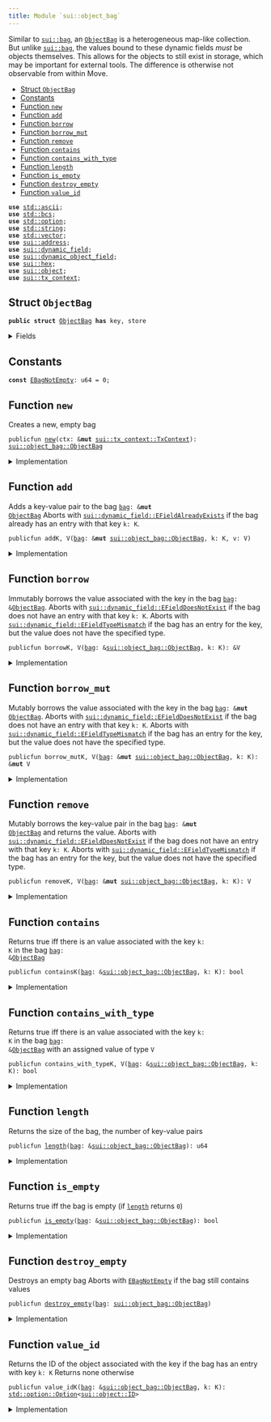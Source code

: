 ```yaml
---
title: Module `sui::object_bag`
---
```


Similar to <code><a href="sui/bag.md#sui_bag">sui::bag</a></code>, an <code><a href="sui/object_bag.md#sui_object_bag_ObjectBag">ObjectBag</a></code> is a heterogeneous map-like collection. But unlike
<code><a href="sui/bag.md#sui_bag">sui::bag</a></code>, the values bound to these dynamic fields _must_ be objects themselves. This allows
for the objects to still exist in storage, which may be important for external tools.
The difference is otherwise not observable from within Move.


-  [Struct `ObjectBag`](#sui_object_bag_ObjectBag)
-  [Constants](#@Constants_0)
-  [Function `new`](#sui_object_bag_new)
-  [Function `add`](#sui_object_bag_add)
-  [Function `borrow`](#sui_object_bag_borrow)
-  [Function `borrow_mut`](#sui_object_bag_borrow_mut)
-  [Function `remove`](#sui_object_bag_remove)
-  [Function `contains`](#sui_object_bag_contains)
-  [Function `contains_with_type`](#sui_object_bag_contains_with_type)
-  [Function `length`](#sui_object_bag_length)
-  [Function `is_empty`](#sui_object_bag_is_empty)
-  [Function `destroy_empty`](#sui_object_bag_destroy_empty)
-  [Function `value_id`](#sui_object_bag_value_id)


<pre><code><b>use</b> <a href="../std/ascii.md#std_ascii">std::ascii</a>;
<b>use</b> <a href="../std/bcs.md#std_bcs">std::bcs</a>;
<b>use</b> <a href="../std/option.md#std_option">std::option</a>;
<b>use</b> <a href="../std/string.md#std_string">std::string</a>;
<b>use</b> <a href="../std/vector.md#std_vector">std::vector</a>;
<b>use</b> <a href="sui/address.md#sui_address">sui::address</a>;
<b>use</b> <a href="sui/dynamic_field.md#sui_dynamic_field">sui::dynamic_field</a>;
<b>use</b> <a href="sui/dynamic_object_field.md#sui_dynamic_object_field">sui::dynamic_object_field</a>;
<b>use</b> <a href="sui/hex.md#sui_hex">sui::hex</a>;
<b>use</b> <a href="sui/object.md#sui_object">sui::object</a>;
<b>use</b> <a href="sui/tx_context.md#sui_tx_context">sui::tx_context</a>;
</code></pre>



<a name="sui_object_bag_ObjectBag"></a>

## Struct `ObjectBag`



<pre><code><b>public</b> <b>struct</b> <a href="sui/object_bag.md#sui_object_bag_ObjectBag">ObjectBag</a> <b>has</b> key, store
</code></pre>



<details>
<summary>Fields</summary>


<dl>
<dt>
<code>id: <a href="sui/object.md#sui_object_UID">sui::object::UID</a></code>
</dt>
<dd>
 the ID of this bag
</dd>
<dt>
<code>size: u64</code>
</dt>
<dd>
 the number of key-value pairs in the bag
</dd>
</dl>


</details>

<a name="@Constants_0"></a>

## Constants


<a name="sui_object_bag_EBagNotEmpty"></a>



<pre><code><b>const</b> <a href="sui/object_bag.md#sui_object_bag_EBagNotEmpty">EBagNotEmpty</a>: u64 = 0;
</code></pre>



<a name="sui_object_bag_new"></a>

## Function `new`

Creates a new, empty bag


<pre><code>publicfun <a href="sui/object_bag.md#sui_object_bag_new">new</a>(ctx: &<b>mut</b> <a href="sui/tx_context.md#sui_tx_context_TxContext">sui::tx_context::TxContext</a>): <a href="sui/object_bag.md#sui_object_bag_ObjectBag">sui::object_bag::ObjectBag</a>
</code></pre>



<details>
<summary>Implementation</summary>


<pre><code><b>public</b> <b>fun</b> <a href="sui/object_bag.md#sui_object_bag_new">new</a>(ctx: &<b>mut</b> TxContext): <a href="sui/object_bag.md#sui_object_bag_ObjectBag">ObjectBag</a> {
    <a href="sui/object_bag.md#sui_object_bag_ObjectBag">ObjectBag</a> {
        id: <a href="sui/object.md#sui_object_new">object::new</a>(ctx),
        size: 0,
    }
}
</code></pre>



</details>

<a name="sui_object_bag_add"></a>

## Function `add`

Adds a key-value pair to the bag <code><a href="sui/bag.md#sui_bag">bag</a>: &<b>mut</b> <a href="sui/object_bag.md#sui_object_bag_ObjectBag">ObjectBag</a></code>
Aborts with <code><a href="sui/dynamic_field.md#sui_dynamic_field_EFieldAlreadyExists">sui::dynamic_field::EFieldAlreadyExists</a></code> if the bag already has an entry with
that key <code>k: K</code>.


<pre><code>publicfun addK, V(<a href="sui/bag.md#sui_bag">bag</a>: &<b>mut</b> <a href="sui/object_bag.md#sui_object_bag_ObjectBag">sui::object_bag::ObjectBag</a>, k: K, v: V)
</code></pre>



<details>
<summary>Implementation</summary>


<pre><code><b>public</b> <b>fun</b> <a href="sui/object_bag.md#sui_object_bag_add">add</a>&lt;K: <b>copy</b> + drop + store, V: key + store&gt;(<a href="sui/bag.md#sui_bag">bag</a>: &<b>mut</b> <a href="sui/object_bag.md#sui_object_bag_ObjectBag">ObjectBag</a>, k: K, v: V) {
    ofield::add(&<b>mut</b> <a href="sui/bag.md#sui_bag">bag</a>.id, k, v);
    <a href="sui/bag.md#sui_bag">bag</a>.size = <a href="sui/bag.md#sui_bag">bag</a>.size + 1;
}
</code></pre>



</details>

<a name="sui_object_bag_borrow"></a>

## Function `borrow`

Immutably borrows the value associated with the key in the bag <code><a href="sui/bag.md#sui_bag">bag</a>: &<a href="sui/object_bag.md#sui_object_bag_ObjectBag">ObjectBag</a></code>.
Aborts with <code><a href="sui/dynamic_field.md#sui_dynamic_field_EFieldDoesNotExist">sui::dynamic_field::EFieldDoesNotExist</a></code> if the bag does not have an entry with
that key <code>k: K</code>.
Aborts with <code><a href="sui/dynamic_field.md#sui_dynamic_field_EFieldTypeMismatch">sui::dynamic_field::EFieldTypeMismatch</a></code> if the bag has an entry for the key, but
the value does not have the specified type.


<pre><code>publicfun borrowK, V(<a href="sui/bag.md#sui_bag">bag</a>: &<a href="sui/object_bag.md#sui_object_bag_ObjectBag">sui::object_bag::ObjectBag</a>, k: K): &V
</code></pre>



<details>
<summary>Implementation</summary>


<pre><code><b>public</b> <b>fun</b> <a href="sui/borrow.md#sui_borrow">borrow</a>&lt;K: <b>copy</b> + drop + store, V: key + store&gt;(<a href="sui/bag.md#sui_bag">bag</a>: &<a href="sui/object_bag.md#sui_object_bag_ObjectBag">ObjectBag</a>, k: K): &V {
    ofield::borrow(&<a href="sui/bag.md#sui_bag">bag</a>.id, k)
}
</code></pre>



</details>

<a name="sui_object_bag_borrow_mut"></a>

## Function `borrow_mut`

Mutably borrows the value associated with the key in the bag <code><a href="sui/bag.md#sui_bag">bag</a>: &<b>mut</b> <a href="sui/object_bag.md#sui_object_bag_ObjectBag">ObjectBag</a></code>.
Aborts with <code><a href="sui/dynamic_field.md#sui_dynamic_field_EFieldDoesNotExist">sui::dynamic_field::EFieldDoesNotExist</a></code> if the bag does not have an entry with
that key <code>k: K</code>.
Aborts with <code><a href="sui/dynamic_field.md#sui_dynamic_field_EFieldTypeMismatch">sui::dynamic_field::EFieldTypeMismatch</a></code> if the bag has an entry for the key, but
the value does not have the specified type.


<pre><code>publicfun borrow_mutK, V(<a href="sui/bag.md#sui_bag">bag</a>: &<b>mut</b> <a href="sui/object_bag.md#sui_object_bag_ObjectBag">sui::object_bag::ObjectBag</a>, k: K): &<b>mut</b> V
</code></pre>



<details>
<summary>Implementation</summary>


<pre><code><b>public</b> <b>fun</b> <a href="sui/object_bag.md#sui_object_bag_borrow_mut">borrow_mut</a>&lt;K: <b>copy</b> + drop + store, V: key + store&gt;(<a href="sui/bag.md#sui_bag">bag</a>: &<b>mut</b> <a href="sui/object_bag.md#sui_object_bag_ObjectBag">ObjectBag</a>, k: K): &<b>mut</b> V {
    ofield::borrow_mut(&<b>mut</b> <a href="sui/bag.md#sui_bag">bag</a>.id, k)
}
</code></pre>



</details>

<a name="sui_object_bag_remove"></a>

## Function `remove`

Mutably borrows the key-value pair in the bag <code><a href="sui/bag.md#sui_bag">bag</a>: &<b>mut</b> <a href="sui/object_bag.md#sui_object_bag_ObjectBag">ObjectBag</a></code> and returns the value.
Aborts with <code><a href="sui/dynamic_field.md#sui_dynamic_field_EFieldDoesNotExist">sui::dynamic_field::EFieldDoesNotExist</a></code> if the bag does not have an entry with
that key <code>k: K</code>.
Aborts with <code><a href="sui/dynamic_field.md#sui_dynamic_field_EFieldTypeMismatch">sui::dynamic_field::EFieldTypeMismatch</a></code> if the bag has an entry for the key, but
the value does not have the specified type.


<pre><code>publicfun removeK, V(<a href="sui/bag.md#sui_bag">bag</a>: &<b>mut</b> <a href="sui/object_bag.md#sui_object_bag_ObjectBag">sui::object_bag::ObjectBag</a>, k: K): V
</code></pre>



<details>
<summary>Implementation</summary>


<pre><code><b>public</b> <b>fun</b> <a href="sui/object_bag.md#sui_object_bag_remove">remove</a>&lt;K: <b>copy</b> + drop + store, V: key + store&gt;(<a href="sui/bag.md#sui_bag">bag</a>: &<b>mut</b> <a href="sui/object_bag.md#sui_object_bag_ObjectBag">ObjectBag</a>, k: K): V {
    <b>let</b> v = ofield::remove(&<b>mut</b> <a href="sui/bag.md#sui_bag">bag</a>.id, k);
    <a href="sui/bag.md#sui_bag">bag</a>.size = <a href="sui/bag.md#sui_bag">bag</a>.size - 1;
    v
}
</code></pre>



</details>

<a name="sui_object_bag_contains"></a>

## Function `contains`

Returns true iff there is an value associated with the key <code>k: K</code> in the bag <code><a href="sui/bag.md#sui_bag">bag</a>: &<a href="sui/object_bag.md#sui_object_bag_ObjectBag">ObjectBag</a></code>


<pre><code>publicfun containsK(<a href="sui/bag.md#sui_bag">bag</a>: &<a href="sui/object_bag.md#sui_object_bag_ObjectBag">sui::object_bag::ObjectBag</a>, k: K): bool
</code></pre>



<details>
<summary>Implementation</summary>


<pre><code><b>public</b> <b>fun</b> <a href="sui/object_bag.md#sui_object_bag_contains">contains</a>&lt;K: <b>copy</b> + drop + store&gt;(<a href="sui/bag.md#sui_bag">bag</a>: &<a href="sui/object_bag.md#sui_object_bag_ObjectBag">ObjectBag</a>, k: K): bool {
    ofield::exists_&lt;K&gt;(&<a href="sui/bag.md#sui_bag">bag</a>.id, k)
}
</code></pre>



</details>

<a name="sui_object_bag_contains_with_type"></a>

## Function `contains_with_type`

Returns true iff there is an value associated with the key <code>k: K</code> in the bag <code><a href="sui/bag.md#sui_bag">bag</a>: &<a href="sui/object_bag.md#sui_object_bag_ObjectBag">ObjectBag</a></code>
with an assigned value of type <code>V</code>


<pre><code>publicfun contains_with_typeK, V(<a href="sui/bag.md#sui_bag">bag</a>: &<a href="sui/object_bag.md#sui_object_bag_ObjectBag">sui::object_bag::ObjectBag</a>, k: K): bool
</code></pre>



<details>
<summary>Implementation</summary>


<pre><code><b>public</b> <b>fun</b> <a href="sui/object_bag.md#sui_object_bag_contains_with_type">contains_with_type</a>&lt;K: <b>copy</b> + drop + store, V: key + store&gt;(<a href="sui/bag.md#sui_bag">bag</a>: &<a href="sui/object_bag.md#sui_object_bag_ObjectBag">ObjectBag</a>, k: K): bool {
    ofield::exists_with_type&lt;K, V&gt;(&<a href="sui/bag.md#sui_bag">bag</a>.id, k)
}
</code></pre>



</details>

<a name="sui_object_bag_length"></a>

## Function `length`

Returns the size of the bag, the number of key-value pairs


<pre><code>publicfun <a href="sui/object_bag.md#sui_object_bag_length">length</a>(<a href="sui/bag.md#sui_bag">bag</a>: &<a href="sui/object_bag.md#sui_object_bag_ObjectBag">sui::object_bag::ObjectBag</a>): u64
</code></pre>



<details>
<summary>Implementation</summary>


<pre><code><b>public</b> <b>fun</b> <a href="sui/object_bag.md#sui_object_bag_length">length</a>(<a href="sui/bag.md#sui_bag">bag</a>: &<a href="sui/object_bag.md#sui_object_bag_ObjectBag">ObjectBag</a>): u64 {
    <a href="sui/bag.md#sui_bag">bag</a>.size
}
</code></pre>



</details>

<a name="sui_object_bag_is_empty"></a>

## Function `is_empty`

Returns true iff the bag is empty (if <code><a href="sui/object_bag.md#sui_object_bag_length">length</a></code> returns <code>0</code>)


<pre><code>publicfun <a href="sui/object_bag.md#sui_object_bag_is_empty">is_empty</a>(<a href="sui/bag.md#sui_bag">bag</a>: &<a href="sui/object_bag.md#sui_object_bag_ObjectBag">sui::object_bag::ObjectBag</a>): bool
</code></pre>



<details>
<summary>Implementation</summary>


<pre><code><b>public</b> <b>fun</b> <a href="sui/object_bag.md#sui_object_bag_is_empty">is_empty</a>(<a href="sui/bag.md#sui_bag">bag</a>: &<a href="sui/object_bag.md#sui_object_bag_ObjectBag">ObjectBag</a>): bool {
    <a href="sui/bag.md#sui_bag">bag</a>.size == 0
}
</code></pre>



</details>

<a name="sui_object_bag_destroy_empty"></a>

## Function `destroy_empty`

Destroys an empty bag
Aborts with <code><a href="sui/object_bag.md#sui_object_bag_EBagNotEmpty">EBagNotEmpty</a></code> if the bag still contains values


<pre><code>publicfun <a href="sui/object_bag.md#sui_object_bag_destroy_empty">destroy_empty</a>(<a href="sui/bag.md#sui_bag">bag</a>: <a href="sui/object_bag.md#sui_object_bag_ObjectBag">sui::object_bag::ObjectBag</a>)
</code></pre>



<details>
<summary>Implementation</summary>


<pre><code><b>public</b> <b>fun</b> <a href="sui/object_bag.md#sui_object_bag_destroy_empty">destroy_empty</a>(<a href="sui/bag.md#sui_bag">bag</a>: <a href="sui/object_bag.md#sui_object_bag_ObjectBag">ObjectBag</a>) {
    <b>let</b> <a href="sui/object_bag.md#sui_object_bag_ObjectBag">ObjectBag</a> { id, size } = <a href="sui/bag.md#sui_bag">bag</a>;
    <b>assert</b>!(size == 0, <a href="sui/object_bag.md#sui_object_bag_EBagNotEmpty">EBagNotEmpty</a>);
    id.delete()
}
</code></pre>



</details>

<a name="sui_object_bag_value_id"></a>

## Function `value_id`

Returns the ID of the object associated with the key if the bag has an entry with key <code>k: K</code>
Returns none otherwise


<pre><code>publicfun value_idK(<a href="sui/bag.md#sui_bag">bag</a>: &<a href="sui/object_bag.md#sui_object_bag_ObjectBag">sui::object_bag::ObjectBag</a>, k: K): <a href="../std/option.md#std_option_Option">std::option::Option</a>&lt;<a href="sui/object.md#sui_object_ID">sui::object::ID</a>&gt;
</code></pre>



<details>
<summary>Implementation</summary>


<pre><code><b>public</b> <b>fun</b> <a href="sui/object_bag.md#sui_object_bag_value_id">value_id</a>&lt;K: <b>copy</b> + drop + store&gt;(<a href="sui/bag.md#sui_bag">bag</a>: &<a href="sui/object_bag.md#sui_object_bag_ObjectBag">ObjectBag</a>, k: K): Option&lt;ID&gt; {
    ofield::id(&<a href="sui/bag.md#sui_bag">bag</a>.id, k)
}
</code></pre>



</details>
